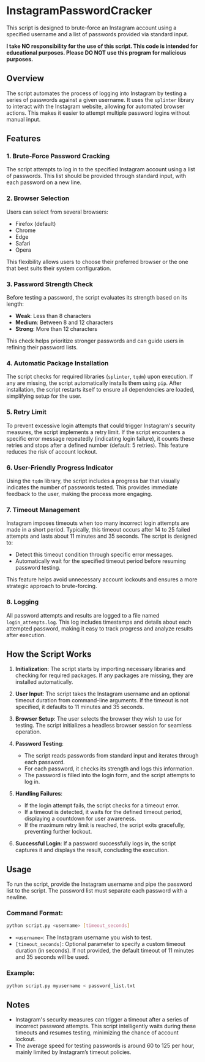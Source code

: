 

# InstagramPasswordCracker

This script is designed to brute-force an Instagram account using a specified username and a list of passwords provided via standard input.

**I take NO responsibility for the use of this script. This code is intended for educational purposes. Please DO NOT use this program for malicious purposes.**

## Overview

The script automates the process of logging into Instagram by testing a series of passwords against a given username. It uses the `splinter` library to interact with the Instagram website, allowing for automated browser actions. This makes it easier to attempt multiple password logins without manual input.

## Features

### 1. **Brute-Force Password Cracking**
The script attempts to log in to the specified Instagram account using a list of passwords. This list should be provided through standard input, with each password on a new line.

### 2. **Browser Selection**
Users can select from several browsers:
- Firefox (default)
- Chrome
- Edge
- Safari
- Opera

This flexibility allows users to choose their preferred browser or the one that best suits their system configuration.

### 3. **Password Strength Check**
Before testing a password, the script evaluates its strength based on its length:
- **Weak**: Less than 8 characters
- **Medium**: Between 8 and 12 characters
- **Strong**: More than 12 characters

This check helps prioritize stronger passwords and can guide users in refining their password lists.

### 4. **Automatic Package Installation**
The script checks for required libraries (`splinter`, `tqdm`) upon execution. If any are missing, the script automatically installs them using `pip`. After installation, the script restarts itself to ensure all dependencies are loaded, simplifying setup for the user.

### 5. **Retry Limit**
To prevent excessive login attempts that could trigger Instagram's security measures, the script implements a retry limit. If the script encounters a specific error message repeatedly (indicating login failure), it counts these retries and stops after a defined number (default: 5 retries). This feature reduces the risk of account lockout.

### 6. **User-Friendly Progress Indicator**
Using the `tqdm` library, the script includes a progress bar that visually indicates the number of passwords tested. This provides immediate feedback to the user, making the process more engaging.

### 7. **Timeout Management**
Instagram imposes timeouts when too many incorrect login attempts are made in a short period. Typically, this timeout occurs after 14 to 25 failed attempts and lasts about 11 minutes and 35 seconds. The script is designed to:
- Detect this timeout condition through specific error messages.
- Automatically wait for the specified timeout period before resuming password testing.

This feature helps avoid unnecessary account lockouts and ensures a more strategic approach to brute-forcing.

### 8. **Logging**
All password attempts and results are logged to a file named `login_attempts.log`. This log includes timestamps and details about each attempted password, making it easy to track progress and analyze results after execution.

## How the Script Works

1. **Initialization**: The script starts by importing necessary libraries and checking for required packages. If any packages are missing, they are installed automatically.

2. **User Input**: The script takes the Instagram username and an optional timeout duration from command-line arguments. If the timeout is not specified, it defaults to 11 minutes and 35 seconds.

3. **Browser Setup**: The user selects the browser they wish to use for testing. The script initializes a headless browser session for seamless operation.

4. **Password Testing**:
   - The script reads passwords from standard input and iterates through each password.
   - For each password, it checks its strength and logs this information.
   - The password is filled into the login form, and the script attempts to log in.

5. **Handling Failures**:
   - If the login attempt fails, the script checks for a timeout error.
   - If a timeout is detected, it waits for the defined timeout period, displaying a countdown for user awareness.
   - If the maximum retry limit is reached, the script exits gracefully, preventing further lockout.

6. **Successful Login**: If a password successfully logs in, the script captures it and displays the result, concluding the execution.

## Usage

To run the script, provide the Instagram username and pipe the password list to the script. The password list must separate each password with a newline.

### Command Format:
```bash
python script.py <username> [timeout_seconds]
```

- `<username>`: The Instagram username you wish to test.
- `[timeout_seconds]`: Optional parameter to specify a custom timeout duration (in seconds). If not provided, the default timeout of 11 minutes and 35 seconds will be used.

### Example:
```bash
python script.py myusername < password_list.txt
```

## Notes

- Instagram's security measures can trigger a timeout after a series of incorrect password attempts. This script intelligently waits during these timeouts and resumes testing, minimizing the chance of account lockout.
- The average speed for testing passwords is around 60 to 125 per hour, mainly limited by Instagram’s timeout policies.

